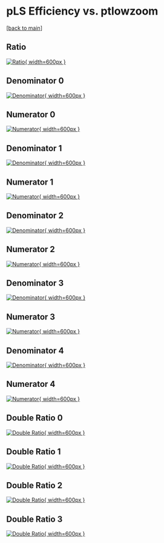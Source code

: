 # pLS Efficiency vs. ptlowzoom

[[back to main](./)]



## Ratio

[![Ratio](../mtv/var/pLS_loweta_321_-1_eff_ptlowzoom.png){ width=600px }](../mtv/var/pLS_loweta_321_-1_eff_ptlowzoom.pdf)

## Denominator 0

[![Denominator](../mtv/den/pLS_loweta_321_-1_eff_ptlowzoom_den0.png){ width=600px }](../mtv/den/pLS_loweta_321_-1_eff_ptlowzoom_den0.pdf)

## Numerator 0

[![Numerator](../mtv/num/pLS_loweta_321_-1_eff_ptlowzoom_num0.png){ width=600px }](../mtv/num/pLS_loweta_321_-1_eff_ptlowzoom_num0.pdf)

## Denominator 1

[![Denominator](../mtv/den/pLS_loweta_321_-1_eff_ptlowzoom_den1.png){ width=600px }](../mtv/den/pLS_loweta_321_-1_eff_ptlowzoom_den1.pdf)

## Numerator 1

[![Numerator](../mtv/num/pLS_loweta_321_-1_eff_ptlowzoom_num1.png){ width=600px }](../mtv/num/pLS_loweta_321_-1_eff_ptlowzoom_num1.pdf)

## Denominator 2

[![Denominator](../mtv/den/pLS_loweta_321_-1_eff_ptlowzoom_den2.png){ width=600px }](../mtv/den/pLS_loweta_321_-1_eff_ptlowzoom_den2.pdf)

## Numerator 2

[![Numerator](../mtv/num/pLS_loweta_321_-1_eff_ptlowzoom_num2.png){ width=600px }](../mtv/num/pLS_loweta_321_-1_eff_ptlowzoom_num2.pdf)

## Denominator 3

[![Denominator](../mtv/den/pLS_loweta_321_-1_eff_ptlowzoom_den3.png){ width=600px }](../mtv/den/pLS_loweta_321_-1_eff_ptlowzoom_den3.pdf)

## Numerator 3

[![Numerator](../mtv/num/pLS_loweta_321_-1_eff_ptlowzoom_num3.png){ width=600px }](../mtv/num/pLS_loweta_321_-1_eff_ptlowzoom_num3.pdf)

## Denominator 4

[![Denominator](../mtv/den/pLS_loweta_321_-1_eff_ptlowzoom_den4.png){ width=600px }](../mtv/den/pLS_loweta_321_-1_eff_ptlowzoom_den4.pdf)

## Numerator 4

[![Numerator](../mtv/num/pLS_loweta_321_-1_eff_ptlowzoom_num4.png){ width=600px }](../mtv/num/pLS_loweta_321_-1_eff_ptlowzoom_num4.pdf)

## Double Ratio 0

[![Double Ratio](../mtv/ratio/pLS_loweta_321_-1_eff_ptlowzoom_ratio0.png){ width=600px }](../mtv/ratio/pLS_loweta_321_-1_eff_ptlowzoom_ratio0.pdf)

## Double Ratio 1

[![Double Ratio](../mtv/ratio/pLS_loweta_321_-1_eff_ptlowzoom_ratio1.png){ width=600px }](../mtv/ratio/pLS_loweta_321_-1_eff_ptlowzoom_ratio1.pdf)

## Double Ratio 2

[![Double Ratio](../mtv/ratio/pLS_loweta_321_-1_eff_ptlowzoom_ratio2.png){ width=600px }](../mtv/ratio/pLS_loweta_321_-1_eff_ptlowzoom_ratio2.pdf)

## Double Ratio 3

[![Double Ratio](../mtv/ratio/pLS_loweta_321_-1_eff_ptlowzoom_ratio3.png){ width=600px }](../mtv/ratio/pLS_loweta_321_-1_eff_ptlowzoom_ratio3.pdf)

